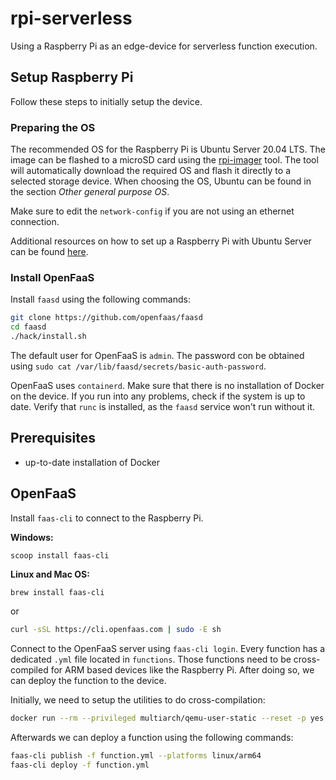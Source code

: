 # rpi-serverless

Using a Raspberry Pi as an edge-device for serverless function execution.

## Setup Raspberry Pi

Follow these steps to initially setup the device.

### Preparing the OS

The recommended OS for the Raspberry Pi is Ubuntu Server 20.04 LTS. The image can be flashed to a microSD card using the [rpi-imager](https://github.com/raspberrypi/rpi-imager) tool. The tool will automatically download the required OS and flash it directly to a selected storage device. When choosing the OS, Ubuntu can be found in the section *Other general purpose OS*.

Make sure to edit the `network-config` if you are not using an ethernet connection.

Additional resources on how to set up a Raspberry Pi with Ubuntu Server can be found [here](https://ubuntu.com/tutorials/how-to-install-ubuntu-on-your-raspberry-pi#1-overview).

### Install OpenFaaS

Install `faasd` using the following commands:
```bash
git clone https://github.com/openfaas/faasd
cd faasd
./hack/install.sh
```

The default user for OpenFaaS is `admin`. The password con be obtained using `sudo cat /var/lib/faasd/secrets/basic-auth-password`.

OpenFaaS uses `containerd`. Make sure that there is no installation of Docker on the device. If you run into any problems, check if the system is up to date. Verify that `runc` is installed, as the `faasd` service won't run without it.


## Prerequisites

- up-to-date installation of Docker

## OpenFaaS

Install `faas-cli` to connect to the Raspberry Pi.

**Windows:**

```pwsh
scoop install faas-cli
```

**Linux and Mac OS:**

```sh
brew install faas-cli
```
or
```sh
curl -sSL https://cli.openfaas.com | sudo -E sh
```

Connect to the OpenFaaS server using `faas-cli login`. Every function has a dedicated `.yml` file located in `functions`. Those functions need to be cross-compiled for ARM based devices like the Raspberry Pi. After doing so, we can deploy the function to the device.

Initially, we need to setup the utilities to do cross-compilation:
```sh
docker run --rm --privileged multiarch/qemu-user-static --reset -p yes
```

Afterwards we can deploy a function using the following commands:
```sh
faas-cli publish -f function.yml --platforms linux/arm64
faas-cli deploy -f function.yml
```